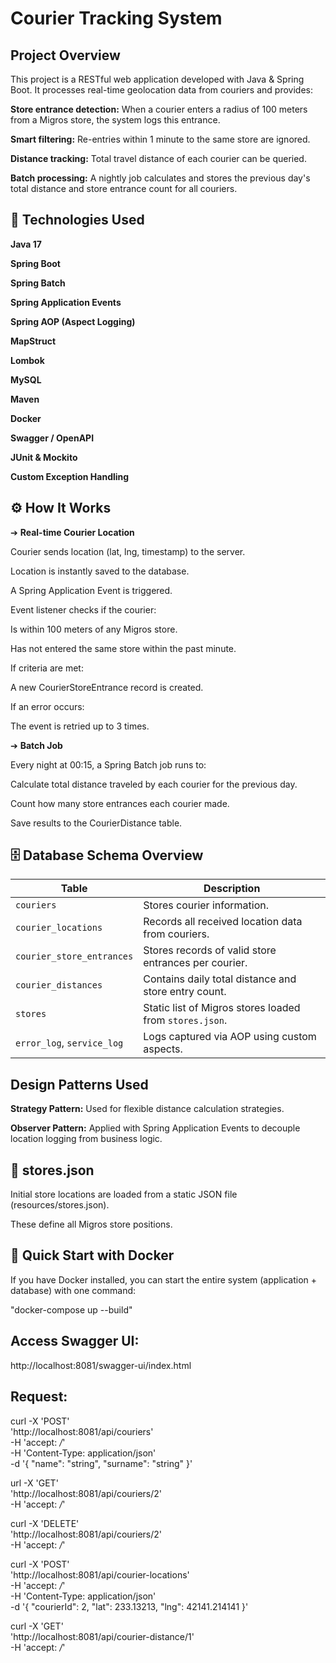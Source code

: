 # Courier Tracking System

## Project Overview

This project is a RESTful web application developed with Java & Spring Boot. It processes real-time geolocation data from couriers and provides:

**Store entrance detection:** When a courier enters a radius of 100 meters from a Migros store, the system logs this entrance.

**Smart filtering:** Re-entries within 1 minute to the same store are ignored.

**Distance tracking:** Total travel distance of each courier can be queried.

**Batch processing:** A nightly job calculates and stores the previous day's total distance and store entrance count for all couriers.

## 🚀 Technologies Used

**Java 17**

**Spring Boot**

**Spring Batch**

**Spring Application Events**

**Spring AOP (Aspect Logging)**

**MapStruct**

**Lombok**

**MySQL**

**Maven**

**Docker**

**Swagger / OpenAPI**

**JUnit & Mockito**

**Custom Exception Handling**

## ⚙️ How It Works

➔ **Real-time Courier Location**

Courier sends location (lat, lng, timestamp) to the server.

Location is instantly saved to the database.

A Spring Application Event is triggered.

Event listener checks if the courier:

Is within 100 meters of any Migros store.

Has not entered the same store within the past minute.

If criteria are met:

A new CourierStoreEntrance record is created.

If an error occurs:

The event is retried up to 3 times.

➔ **Batch Job**

Every night at 00:15, a Spring Batch job runs to:

Calculate total distance traveled by each courier for the previous day.

Count how many store entrances each courier made.

Save results to the CourierDistance table.

## 🗄️ Database Schema Overview

| Table                      | Description                                             |
|----------------------------| ------------------------------------------------------- |
| `couriers`                 | Stores courier information.                             |
| `courier_locations`        | Records all received location data from couriers.       |
| `courier_store_entrances`  | Stores records of valid store entrances per courier.    |
| `courier_distances`        | Contains daily total distance and store entry count.    |
| `stores`                   | Static list of Migros stores loaded from `stores.json`. |
| `error_log`, `service_log` | Logs captured via AOP using custom aspects.             |

##  Design Patterns Used

**Strategy Pattern:** Used for flexible distance calculation strategies.

**Observer Pattern:** Applied with Spring Application Events to decouple location logging from business logic.

## 📁 stores.json

Initial store locations are loaded from a static JSON file (resources/stores.json).

These define all Migros store positions.

## 🐳 Quick Start with Docker

If you have Docker installed, you can start the entire system (application + database) with one command:

"docker-compose up --build"

## **Access Swagger UI:**

http://localhost:8081/swagger-ui/index.html

## **Request:**
curl -X 'POST' \
'http://localhost:8081/api/couriers' \
-H 'accept: */*' \
-H 'Content-Type: application/json' \
-d '{
"name": "string",
"surname": "string"
}'

url -X 'GET' \
'http://localhost:8081/api/couriers/2' \
-H 'accept: */*'

curl -X 'DELETE' \
'http://localhost:8081/api/couriers/2' \
-H 'accept: */*'

curl -X 'POST' \
'http://localhost:8081/api/courier-locations' \
-H 'accept: */*' \
-H 'Content-Type: application/json' \
-d '{
"courierId": 2,
"lat": 233.13213,
"lng": 42141.214141
}'

curl -X 'GET' \
'http://localhost:8081/api/courier-distance/1' \
-H 'accept: */*'